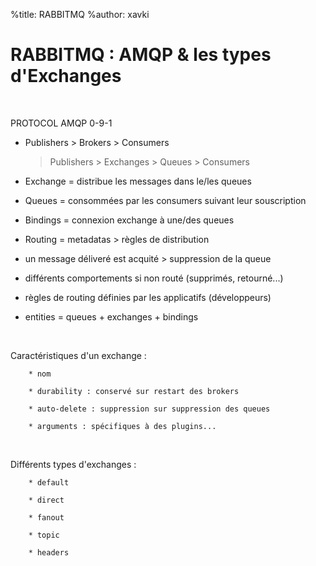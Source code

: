 %title: RABBITMQ
%author: xavki


# RABBITMQ : AMQP & les types d'Exchanges



<br>

PROTOCOL AMQP 0-9-1

* Publishers > Brokers > Consumers

	> Publishers > Exchanges > Queues > Consumers

* Exchange = distribue les messages dans le/les queues

* Queues = consommées par les consumers suivant leur souscription

* Bindings = connexion exchange à une/des queues

* Routing = metadatas > règles de distribution

* un message déliveré est acquité > suppression de la queue

* différents comportements si non routé (supprimés, retourné...)

* règles de routing définies par les applicatifs (développeurs)

* entities = queues + exchanges + bindings


<br>

Caractéristiques d'un exchange :

		* nom

		* durability : conservé sur restart des brokers

		* auto-delete : suppression sur suppression des queues

		* arguments : spécifiques à des plugins...

<br>

Différents types d'exchanges :

		* default

		* direct

		* fanout

		* topic

		* headers



